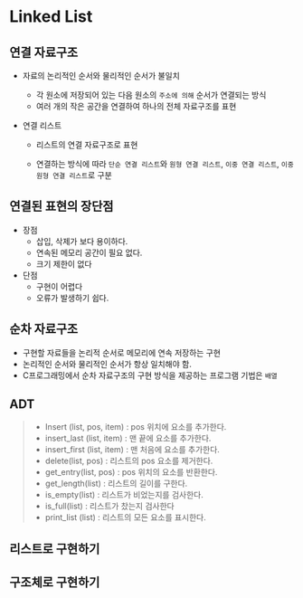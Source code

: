 # Linked List

## 연결 자료구조

* 자료의 논리적인 순서와 물리적인 순서가 불일치

  * 각 원소에 저장되어 있는 다음 원소의 `주소에 의해` 순서가 연결되는 방식
  * 여러 개의 작은 공간을 연결하여 하나의 전체 자료구조를 표현

* 연결 리스트

  * 리스트의 연결 자료구조로 표현

  * 연결하는 방식에 따라 `단순 연결 리스트`와 `원형 연결 리스트`, `이중 연결 리스트`, `이중 원형 연결 리스트`로 구분

    

## 연결된 표현의 장단점

* 장점 
  * 삽입, 삭제가 보다 용이하다.
  * 연속된 메모리 공간이 필요 없다.
  * 크기 제한이 없다
* 단점
  * 구현이 어렵다
  * 오류가 발생하기 쉽다.



## 순차 자료구조

* 구현할 자료들을 논리적 순서로 메모리에 연속 저장하는 구현
* 논리적인 순서와 물리적인 순서가 항상 일치해야 함.
* C프로그래밍에서 순차 자료구조의 구현 방식을 제공하는 프로그램 기법은 `배열`



## ADT

> * Insert (list, pos, item) : pos 위치에 요소를 추가한다.
> * insert_last (list, item) : 맨 끝에 요소를 추가한다.
> * insert_first (list, item) : 맨 처음에 요소를 추가한다.
> * delete(list, pos) : 리스트의 pos 요소를 제거한다.
> * get_entry(list, pos) : pos 위치의 요소를 반환한다.
> * get_length(list) : 리스트의 길이를 구한다.
> * is_empty(list) : 리스트가 비었는지를 검사한다.
> * is_full(list) : 리스트가 찼는지 검사한다
> *  print_list (list) : 리스트의 모든 요소를 표시한다.



## 리스트로 구현하기



## 구조체로 구현하기

